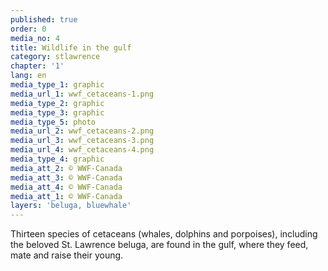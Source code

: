 ```yaml
---
published: true
order: 0
media_no: 4
title: Wildlife in the gulf
category: stlawrence
chapter: '1'
lang: en
media_type_1: graphic
media_url_1: wwf_cetaceans-1.png
media_type_2: graphic
media_type_3: graphic
media_type_5: photo
media_url_2: wwf_cetaceans-2.png
media_url_3: wwf_cetaceans-3.png
media_url_4: wwf_cetaceans-4.png
media_type_4: graphic
media_att_2: © WWF-Canada
media_att_3: © WWF-Canada
media_att_4: © WWF-Canada
media_att_1: © WWF-Canada
layers: 'beluga, bluewhale'
---
```


Thirteen species of cetaceans (whales, dolphins and porpoises), including the beloved St. Lawrence beluga, are found in the gulf, where they feed, mate and raise their young.
